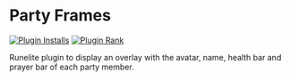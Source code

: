 # Party Frames
[![Plugin Installs](http://img.shields.io/endpoint?url=https://api.runelite.net/pluginhub/shields/installs/plugin/party-frames)](https://runelite.net/plugin-hub/crejaud) [![Plugin Rank](http://img.shields.io/endpoint?url=https://api.runelite.net/pluginhub/shields/rank/plugin/party-frames)](https://runelite.net/plugin-hub)

Runelite plugin to display an overlay with the avatar, name, health bar and prayer bar of each party member.
